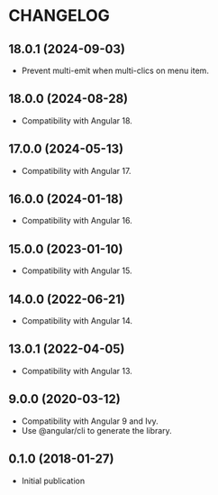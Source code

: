# CHANGELOG

## 18.0.1 (2024-09-03)

- Prevent multi-emit when multi-clics on menu item.

## 18.0.0 (2024-08-28)

- Compatibility with Angular 18.

## 17.0.0 (2024-05-13)

- Compatibility with Angular 17.

## 16.0.0 (2024-01-18)

- Compatibility with Angular 16.

## 15.0.0 (2023-01-10)

- Compatibility with Angular 15.

## 14.0.0 (2022-06-21)

- Compatibility with Angular 14.

## 13.0.1 (2022-04-05)

- Compatibility with Angular 13.

## 9.0.0 (2020-03-12)

- Compatibility with Angular 9 and Ivy.
- Use @angular/cli to generate the library.

## 0.1.0 (2018-01-27)

- Initial publication
